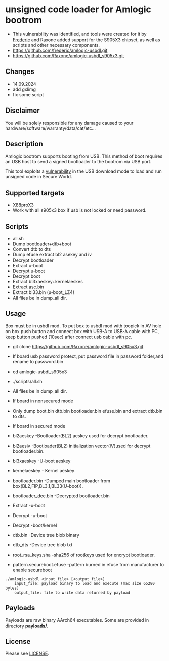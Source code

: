 # unsigned code loader for Amlogic bootrom
* This vulnerability was identified, and tools were created for it by [Frederic](https://github.com/frederic/amlogic-usbdl) and Raxone added support for the S905X3 chipset, as well as scripts and other necessary components.
* https://github.com/frederic/amlogic-usbdl.git
* https://github.com/Raxone/amlogic-usbdl_s905x3.git

## Changes 
* 14.09.2024
* add gxlimg
* fix some script 

## Disclaimer
You will be solely responsible for any damage caused to your hardware/software/warranty/data/cat/etc...

## Description
Amlogic bootrom supports booting from USB. This method of boot requires an USB host to send a signed bootloader to the bootrom via USB port.

This tool exploits a [vulnerability](https://fredericb.info/2021/02/amlogic-usbdl-unsigned-code-loader-for-amlogic-bootrom.html) in the USB download mode to load and run unsigned code in Secure World.

## Supported targets
* X88proX3
* Work with all s905x3 box if usb is not locked or need password.

## Scripts
* all.sh		
* Dump bootloader+dtb+boot
* Convert dtb to dts
* Dump efuse extract bl2 asekey and iv 
* Decrypt bootloader
* Extract u-boot
* Decrypt u-boot
* Decrypt boot 
* Extract bl3xaeskey+kernelaeskes
* Extract asc.bin
* Extract bl33.bin (u-boot_LZ4)
* All files be in dump_all dir.

## Usage
Box must be in usbdl mod.
To put box to usbdl mod with toopick in AV hole on box push button and connect box with USB-A to USB-A cable with PC, keep button pushed (10sec) after connect usb cable with pc.

* git clone https://github.com/Raxone/amlogic-usbdl_s905x3.git

* If board usb password protect, put password file in password folder,and rename to password.bin

* cd amlogic-usbdl_s905x3

* ./scripts/all.sh

* All files be in dump_all dir.

* If board in nonsecured mode

* Only dump boot.bin dtb.bin bootloader.bin efuse.bin and extract dtb.bin to dts.


* If board in secured mode  

* bl2aeskey -Bootloader(BL2) aeskey used for decrypt bootloader.
* bl2aesiv  -Bootloader(BL2) initialization vector(IV)used for decrypt bootloader.bin.
* bl3xaeskey -U-boot aeskey
* kernelaeskey - Kernel aeskey
* bootloader.bin -Dumped main bootloader from box(BL2,FIP,BL3.1,BL33(U-boot)).
* bootloader_dec.bin -Decrypted bootloader.bin
* Extract -u-boot
* Decrypt -u-boot
* Decrypt -boot/kernel
* dtb.bin  -Device tree blob binary 
* dtb_dts  -Device tree blob txt
* root_rsa_keys.sha -sha256 of rootkeys used for encrypt bootloader.
* pattern.secureboot.efuse -pattern burned in efuse from manufacturer to enable secureboot

```
./amlogic-usbdl <input_file> [<output_file>]
	input_file: payload binary to load and execute (max size 65280 bytes)
	output_file: file to write data returned by payload
```

## Payloads
Payloads are raw binary AArch64 executables. Some are provided in directory **payloads/**.

## License
Please see [LICENSE](/LICENSE).
